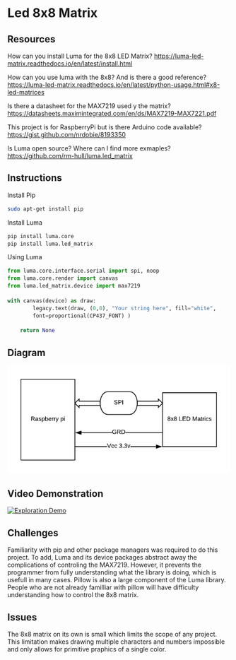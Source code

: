 # Led 8x8 Matrix

## Resources

How can you install Luma for the 8x8 LED Matrix?
https://luma-led-matrix.readthedocs.io/en/latest/install.html

How can you use luma with the 8x8? And is there a good reference?
https://luma-led-matrix.readthedocs.io/en/latest/python-usage.html#x8-led-matrices

Is there a datasheet for the MAX7219 used y the matrix?
https://datasheets.maximintegrated.com/en/ds/MAX7219-MAX7221.pdf

This project is for RaspberryPi but is there Arduino code available?
https://gist.github.com/nrdobie/8193350

Is Luma open source? Where can I find more exmaples?
https://github.com/rm-hull/luma.led_matrix

## Instructions

Install Pip
```bash
sudo apt-get install pip
```

Install Luma
```bash
pip install luma.core
pip install luma.led_matrix
```

Using Luma

```python
from luma.core.interface.serial import spi, noop
from luma.core.render import canvas
from luma.led_matrix.device import max7219

with canvas(device) as draw:
        legacy.text(draw, (0,0), "Your string here", fill="white", 
        font=proportional(CP437_FONT) )
    
    return None
```
## Diagram

![Block Diagram](https://raw.githubusercontent.com/NicholasHallman/Led-8x8-Matrix/master/exploration%20diagram.png)

## Video Demonstration

[![Exploration Demo](http://img.youtube.com/vi/l2-7ydX_DR0/0.jpg)](http://www.youtube.com/watch?v=l2-7ydX_DR0)

## Challenges

Familiarity with pip and other package managers was required to do this project. To add, Luma and its device packages abstract away the complications of controling the MAX7219. However, it prevents the programmer from fully understanding what the library is doing, which is usefull in many cases. Pillow is also a large component of the Luma library. People who are not already familliar with pillow will have difficulty understanding how to control the 8x8 matrix.

## Issues
The 8x8 matrix on its own is small which limits the scope of any project. This limitation makes drawing multiple characters and numbers impossible and only allows for primitive praphics of a single color.